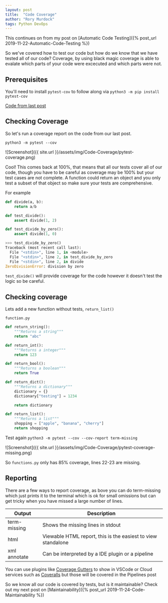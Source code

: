 ```yaml
---
layout: post
title:  "Code Coverage"
author: "Rory Murdock"
tags: Python DevOps
---
```


This continues on from my post on [Automatic Code Testing]({% post_url 2019-11-22-Automatic-Code-Testing %})

So we've covered how to test our code but how do we know that we have tested all of our code? Coverage, by using black magic coverage is able to evalate which parts of your code were excecuted and which parts were not.

## Prerequisites

You'll need to install `pytest-cov` to follow along via `python3 -m pip install pytest-cov`

[Code from last post](https://gist.github.com/rorymurdock/f8c1ace6e35684261823530e19510478)

## Checking Coverage

So let's run a coverage report on the code from our last post.

`python3 -m pytest --cov`

![Screenshot]({{ site.url }}/assets/img/Code-Coverage/pytest-coverage.png)

Cool! This comes back at 100%, that means that all our tests cover all of our code, though you have to be careful as coverage may be 100% but your test cases are not complete. A function could return an object and you only test a subset of that object so make sure your tests are comprehensive.

For example

```python
def divide(a, b):
    return a/b

def test_divide():
    assert divide(1, 2)

def test_divide_by_zero():
    assert divide(1, 0)
```

```python
>>> test_divide_by_zero()
Traceback (most recent call last):
  File "<stdin>", line 1, in <module>
  File "<stdin>", line 2, in test_divide_by_zero
  File "<stdin>", line 2, in divide
ZeroDivisionError: division by zero
```

`test_divide()` will provide coverage for the code however it doesn't test the logic so be careful.

## Checking coverage

Lets add a new function without tests, `return_list()`

`function.py`

```python
def return_string():
    """Returns a string"""
    return "abc"

def return_int():
    """Returns a integer"""
    return 123

def return_bool():
    """Returns a boolean"""
    return True

def return_dict():
    """Returns a dictionary"""
    dictionary = {}
    dictionary["testing"] = 1234

    return dictionary

def return_list():
    """Returns a list"""
    shopping = ["apple", "banana", "cherry"]
    return shopping
```

Test again `python3 -m pytest --cov --cov-report term-missing`

![Screenshot]({{ site.url }}/assets/img/Code-Coverage/pytest-coverage-missing.png)

So `functions.py` only has 85% coverage, lines 22-23 are missing.

## Reporting

There are a few ways to report coverage, as bove you can do term-missing which just prints it to the terminal which is ok for small omissions but can get tricky when you have missed a large number of lines.

| Output       | Description                                                  |
|--------------|--------------------------------------------------------------|
| term-missing | Shows the missing lines in stdout                            |
| html         | Viewable HTML report, this is the easiest to view standalone |
| xml annotate | Can be interpreted by a IDE plugin or a pipeline            |

You can use plugins like [Coverage Gutters](https://marketplace.visualstudio.com/items?itemName=ryanluker.vscode-coverage-gutters) to show in VSCode or Cloud services such as [Coveralls](https://coveralls.io) but those will be covered in the Pipelines post

So we know all our code is covered by tests, but is it maintainable? Check out my next post on [Maintainability]({% post_url 2019-11-24-Code-Maintainability %})
